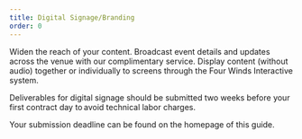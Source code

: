 ```yaml
---
title: Digital Signage/Branding
order: 0
---
```


Widen the reach of your content. Broadcast event details and updates across the venue with our complimentary service. Display content (without audio) together or individually to screens through the Four Winds Interactive system.  

Deliverables for digital signage should be submitted two weeks before your first contract day to avoid technical labor charges.  

Your submission deadline can be found on the homepage of this guide. 

 